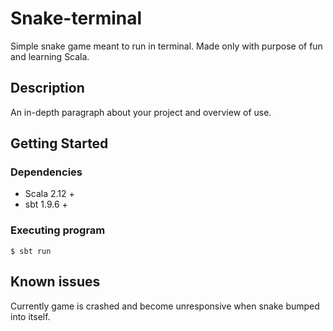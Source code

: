# Snake-terminal

Simple snake game meant to run in terminal. Made only with purpose of fun and learning Scala.

## Description

An in-depth paragraph about your project and overview of use.

## Getting Started

### Dependencies

* Scala 2.12 + 
* sbt 1.9.6 + 

### Executing program

```shell
$ sbt run
```
## Known issues

Currently game is crashed and become unresponsive when snake bumped into itself. 

